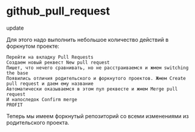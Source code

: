 # github_pull_request
update

Для этого надо выполнить небольшое количество действий в форкнутом проекте:

    Перейти на вкладку Pull Requests
    Создаем новый реквест New pull request
    Пишет, что нечего сравнивать, но не расстраиваемся и жмем switching the base
    Появились отличия родительского и форкнутого проектов. Жмем Create pull request и даем ему название
    Автоматически оказываемся в этом пул реквесте и жмем Merge pull request
    И напоследок Confirm merge
    PROFIT

Теперь мы имеем форкнутый репозиторий со всеми изменениями из родительского проекта.
